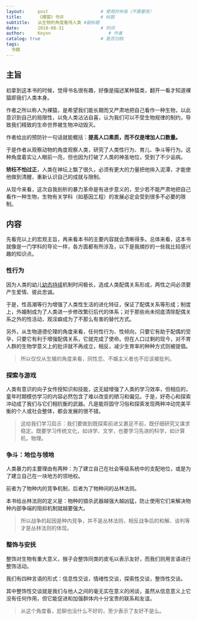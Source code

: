 ```yaml
---
layout:     post                    # 使用的布局（不需要改）
title:      《裸猿》书评              # 标题 
subtitle:   从生物的角度看待人类 #副标题
date:       2018-08-31              # 时间
author:     Keyon                      # 作者
catalog: true                       # 是否归档
tags:
  书籍
---
```


## 主旨
初拿到这本书的时候，觉得书名很有趣，好像是描述某种猿类，翻开一看才知道裸猿即我们人类本身。

作者之所以称人为裸猿，是希望我们能长期而又严肃地把自己看作一种生物，以此意识到自己的局限性，以免人类沾沾自喜，认为我们可以不受生物规律的制约，导致我们精致的生命世界被生物冲动毁灭。

作者给出的预防针一句话就能概括：**提高人口素质，而不仅是增加人口数量。**

于是作者从观察动物的角度观察人类，研究了人类性行为、育儿、争斗等行为。这种角度着实让人眼前一亮，但也因为打破了人类的神圣地位，受到了不少诟病。

**矫枉不怕过正**，人类在神坛上飘了很久，必须有更大的力量把他摔入泥潭，才能使他做到清醒，重新认识自己的成就与限制。

从现今来看，这次自我剖析的暴力革命是有进步意义的，至少若不能严肃地把自己看作一种生物，生物有关学科（如基因工程）的发展必定会受到很多不必要的限制。

## 内容
先看完以上的宏观主旨，再来看本书的主要内容就会清晰得多。总体来看，这本书就像是一门学科的导论一样，各方面都有所涉及，以下是我摘抄的一些我比较感兴趣的知识点。

### 性行为
因为人类的幼儿[幼态持续](https://zh.wikipedia.org/wiki/%E5%B9%BC%E6%80%81%E5%BB%B6%E7%BB%AD)机制时间极长，造成人类配偶关系形成，两性之间必须要产生爱情、彼此忠诚。

于是，性高潮等行为增强了人类性生活的进化特征，保证了配偶关系等形成；制度上，外婚制成为了人类进一步修改繁衍后代的体系；对于那些尚未彻底清除配偶关系之外的性活动，观淫癖成为了不那么有害的替代方式。

另外，从生物道德伦理的角度来看，任何性行为、性倾向，只要它有助于配偶的受孕，只要它有利于增强配偶关系，它就完成了使命。但在人口过剩的现今，对不育人群的生物学意义上的批评就不再成立，相反，减少生育率的种种方式则被提倡。

> 所以仅仅从生殖的角度来看，同性恋、不婚主义者也不应该被批判。

### 探索与游戏
人类有意识的向子女传授知识和技能，这无疑增强了人类的学习效率，但相应的，童年时期模仿学习的内容必然包含了难以改变的陋习和偏见。于是，好奇心和探索冲动成了我们与它们相抗衡的武器。凡是能将固守习俗和探索发现两种冲动完美平衡的个人或社会整体，都会发展的很不错。

> 这给我们学习启示：我们要做到既探索前进又裹足不前，既仔细研究又谋求稳定。既要学习传统文化，如诗学、文学，也要学习先进的科学，如计算机，物理。

### 争斗：地位与领地
人类暴力的主要理由有两种：为了建立自己在社会等级系统中的支配地位，或是为了建立自己在一块地方的领地权。

前者为了物种内的竞争机制，后者为了物种间的丛林法则。

本书给丛林法则的定义是：物种的猎杀武器越强大越凶猛，防止使用它们来解决物种内部争端的阻抑机制就越要强大。

> 所以战争的起因是种内竞争，并不是丛林法则，相反战争后的和解、谈判等才是丛林法则的体现。

### 整饰与安抚
整饰对生物有重大意义，猴子会整饰同类的皮毛以表示友好，而我们则用言语进行整饰活动。

我们有四种言语的形式：信息性交谈，情绪性交谈，探索性交谈，整饰性交谈。

其中整饰性交谈就是我们与他人之间的毫无实在意义的闲谈，虽然从信息意义上它没有任何作用，但它能促进和加强群体内十分宝贵的联系和友谊。

> 从这个角度看，尬聊也没什么不好的，至少表示了友好不是么。